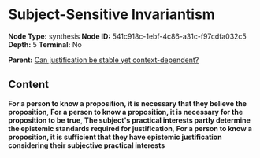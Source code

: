 # Subject-Sensitive Invariantism

**Node Type:** synthesis
**Node ID:** 541c918c-1ebf-4c86-a31c-f97cdfa032c5
**Depth:** 5
**Terminal:** No

**Parent:** [Can justification be stable yet context-dependent?](can-justification-be-stable-yet-context-dependent-antithesis-aa5e734b-cb89-484a-9f89-27c7c8f0ffe3.md)

## Content

**For a person to know a proposition, it is necessary that they believe the proposition**, **For a person to know a proposition, it is necessary for the proposition to be true**, **The subject's practical interests partly determine the epistemic standards required for justification**, **For a person to know a proposition, it is sufficient that they have epistemic justification considering their subjective practical interests**
